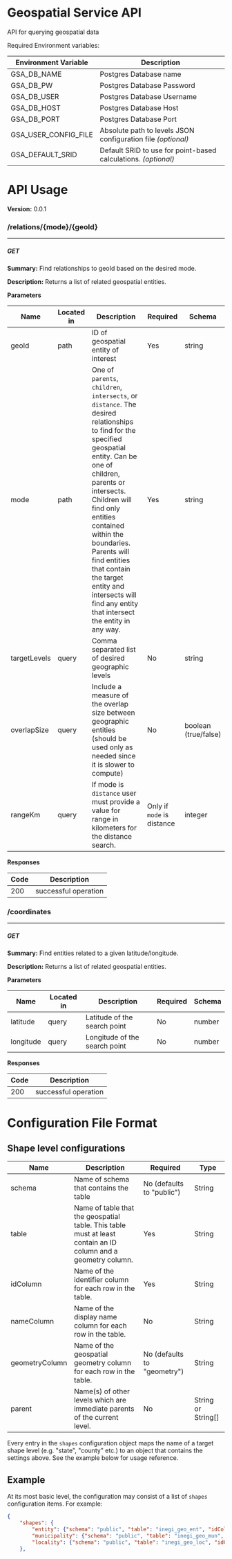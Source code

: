 Geospatial Service API
==================================

API for querying geospatial data

Required Environment variables:

|Environment Variable|Description|
|--|--|
|GSA_DB_NAME|Postgres Database name|
|GSA_DB_PW|Postgres Database Password|
|GSA_DB_USER|Postgres Database Username|
|GSA_DB_HOST|Postgres Database Host|
|GSA_DB_PORT|Postgres Database Port|
|GSA_USER_CONFIG_FILE| Absolute path to levels JSON configuration file _(optional)_|
|GSA_DEFAULT_SRID|Default SRID to use for point-based calculations. _(optional)_|
# API Usage

**Version:** 0.0.1

### /relations/{mode}/{geoId}
---
##### ***GET***
**Summary:** Find relationships to geoId based on the desired mode.

**Description:** Returns a list of related geospatial entities.

**Parameters**

| Name | Located in | Description | Required | Schema |
| ---- | ---------- | ----------- | -------- | ---- |
| geoId | path | ID of geospatial entity of interest | Yes | string |
| mode | path | One of `parents`, `children`, `intersects`, or `distance`. The desired relationships to find for the specified geospatial entity. Can be one of children, parents or intersects. Children will find only entities contained within the boundaries. Parents will find entities that contain the target entity and intersects will find any entity that intersect the entity in any way. | Yes | string |
| targetLevels | query | Comma separated list of desired geographic levels | No | string |
| overlapSize | query | Include a measure of the overlap size between geographic entities (should be used only as needed since it is slower to compute) | No | boolean (true/false) |
| rangeKm | query | If mode is `distance` user must provide a value for range in kilometers for the distance search. | Only if `mode` is distance | integer |
**Responses**

| Code | Description |
| ---- | ----------- |
| 200 | successful operation |

### /coordinates
---
##### ***GET***
**Summary:** Find entities related to a given latitude/longitude.

**Description:** Returns a list of related geospatial entities.

**Parameters**

| Name | Located in | Description | Required | Schema |
| ---- | ---------- | ----------- | -------- | ---- |
| latitude | query | Latitude of the search point | No | number |
| longitude | query | Longitude of the search point | No | number |

**Responses**

| Code | Description |
| ---- | ----------- |
| 200 | successful operation |

# Configuration File Format


## Shape level configurations
| Name | Description | Required | Type |
| ---- | ---------- | ----------- | -------- |
| schema | Name of schema that contains the table | No (defaults to "public") | String |
| table | Name of table that the geospatial table. This table must at least contain an ID column and a geometry column. | Yes | String |
| idColumn | Name of the identifier column for each row in the table. | Yes | String |
| nameColumn | Name of the display name column for each row in the table. | No | String |
| geometryColumn | Name of the geospatial geometry column for each row in the table. | No (defaults to "geometry") | String |
| parent | Name(s) of other levels which are immediate parents of the current level. | No | String or String[]|


Every entry in the `shapes` configuration object maps the name of a target shape level (e.g. "state", "county" etc.) to an object that contains the settings above. See the example below for usage reference.

## Example
At its most basic level, the configuration may consist of a list of `shapes` configuration items. For example:

```json
{
    "shapes": {
        "entity": {"schema": "public", "table": "inegi_geo_ent", "idColumn": "ent_id", "nameColumn": "ent_id"},
        "municipality": {"schema": "public", "table": "inegi_geo_mun", "idColumn": "mun_id", "parent": ["entity"], "nameColumn": "mun_id"},
        "locality": {"schema": "public", "table": "inegi_geo_loc", "idColumn": "loc_id", "parent": "municipality", "nameColumn": "loc_id"}
    },
```
